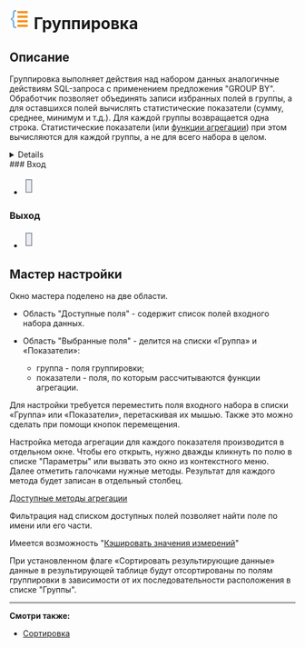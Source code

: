# ![](../../media/app/icons/component-18/component-default-15.svg) Группировка

## Описание

Группировка выполняет действия над набором данных аналогичные действиям SQL-запроса с применением предложения "GROUP BY". Обработчик позволяет объединять записи избранных полей в группы, а для оставшихся полей вычислять статистические показатели (сумму, среднее, минимум и т.д.). Для каждой группы возвращается одна строка. Статистические показатели (или [функции агрегации](../aggregation-functions.md)) при этом вычисляются для каждой группы, а не для всего набора в целом.

<details>Пример:

**Исходная таблица:**

| Дата | Товар | Вес, кг |
| -------- | ---------- | ------------ |
| 12.07.2015 | Яблоки | 20 |
| 12.07.2015 | Яблоки | 18 |
| 12.07.2015 | Помидоры | 24 |
| 13.07.2015 | Помидоры | 22 |
| 13.07.2015 | Груши | 12 |
| 13.07.2015 | Груши | 16 |

В качестве полей-групп выберем поля "Дата" и "Товар", а поле-параметр (по которому будет проводиться агрегация) - "Вес, кг". Для примера применим три функции агрегации: сумма, количество записей и среднее.

**Результирующая таблица:**

| Дата | Товар | Вес(Сумма) | Вес(Количество) | Вес(Среднее) |
| -------- | -------- | -------- | -------- | -------- |
| 12.07.2015 | Помидоры | 24 | 1 | 24 |
| 12.07.2015 | Яблоки | 38 | 2 | 19 |
| 13.07.2015 | Груши | 28 | 2 | 14 |
| 13.07.2015 | Помидоры | 22 | 1 | 22 |

Как видно из примера, группа образуется уникальным сочетанием значений полей, выбранных в качестве группировочных.
</details>
### Вход

* ![](../../media/app/icons/ports/output-table-inactive.svg)

### Выход

* ![](../../media/app/icons/ports/output-table-inactive.svg)

## Мастер настройки

Окно мастера поделено на две области.

* Область "Доступные поля" - содержит список полей входного набора данных.

* Область "Выбранные поля" - делится на списки «Группа» и «Показатели»:
  * группа - поля группировки;
  * показатели - поля, по которым рассчитываются функции агрегации.

Для настройки требуется переместить поля входного набора в списки «Группа» или «Показатели», перетаскивая их мышью. Также это можно сделать при помощи кнопок перемещения.

Настройка метода агрегации для каждого показателя производится в отдельном окне. Чтобы его открыть, нужно дважды кликнуть по полю в списке "Параметры" или вызвать это окно из контекстного меню. Далее отметить галочками нужные методы. Результат для каждого метода будет записан в отдельный столбец.

[Доступные методы агрегации](../aggregation-functions.md)

Фильтрация над списком доступных полей позволяет найти поле по имени или его части.

Имеется возможность "[Кэшировать значения измерений](../../scenario/caching.md)"

При установленном  флаге  «Сортировать результирующие данные» данные в результирующей таблице будут отсортированы по полям группировки в зависимости от их последовательности расположения в списке "Группы".

----

**Смотри также:**

* [Сортировка](../../processors/transformation/sorting.md)
